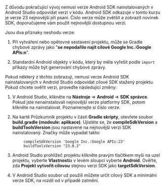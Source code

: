 Z důvodu pokračující vývoj nemusí verze Android SDK nainstalovaných v Android Studio odpovídat verzi v kódu. Android SDK odkazuje v tomto kurzu je verze 23 nejnovější při psaní. Číslo verze může zvětšit a zobrazit novinek SDK, doporučujeme vám použít nejnovější dostupnou verzi.

Jsou dva příznaky neshodu verze:

1. Při vytváření nebo opětovné sestavení projektu, může se Gradle chybové zprávy jako "**se nepodařilo najít cílové Google Inc.:Google APIs:n**".

2. Standardní Android objekty v kódu, který by měla vyřešit podle `import` příkazy může být generování chybové zprávy.

Pokud některý z těchto zobrazují, nemusí verze Android SDK nainstalovaných v Android Studio odpovídat cílové SDK stažený projektu.  Pokud chcete ověřit verzi, proveďte následující změny:


1. V Android Studio, klikněte na **Nástroje** => **Android** => **SDK správce**. Pokud jste nenainstalovali nejnovější verze platformy SDK, potom klikněte na nainstalovat. Poznamenejte si číslo verze.

2. Na kartě Průzkumník projektu v části **Gradle skripty**, otevřete soubor **build.gradle (modeule: aplikace)**. Ujistěte se, že **compileSdkVersion** a **buildToolsVersion** jsou nastavené na nejnovější verzi SDK nainstalovaný. Značky může vypadat takto:
 
            compileSdkVersion 'Google Inc.:Google APIs:23'
            buildToolsVersion "23.0.2"
    
3. Android Studio prohlížeč projektu klikněte pravým tlačítkem myši na uzel projektu, vyberte **Vlastnosti**a v levém sloupci vyberte **Android**. Ověřte, zda **Projekt vytvořit cílovou** stejnou verzi SDK jako **targetSdkVersion**.

4. V Android Studio soubor už použili můžete určit cílový SDK a minimální verze SDK, na rozdíl od v případě zatmění.
